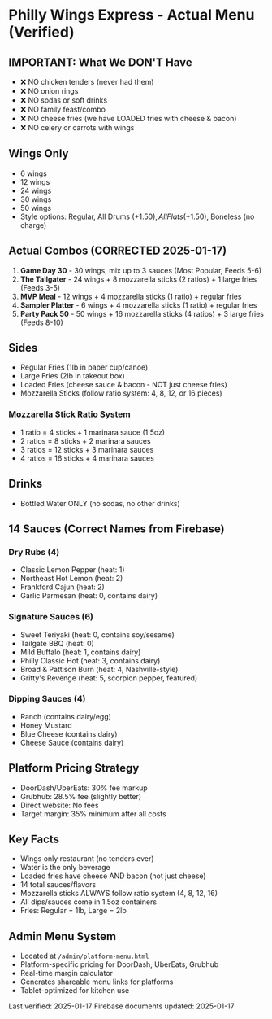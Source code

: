 # Philly Wings Express - Actual Menu (Verified)

## IMPORTANT: What We DON'T Have
- ❌ NO chicken tenders (never had them)
- ❌ NO onion rings
- ❌ NO sodas or soft drinks
- ❌ NO family feast/combo
- ❌ NO cheese fries (we have LOADED fries with cheese & bacon)
- ❌ NO celery or carrots with wings

## Wings Only
- 6 wings
- 12 wings
- 24 wings
- 30 wings
- 50 wings
- Style options: Regular, All Drums (+$1.50), All Flats (+$1.50), Boneless (no charge)

## Actual Combos (CORRECTED 2025-01-17)
1. **Game Day 30** - 30 wings, mix up to 3 sauces (Most Popular, Feeds 5-6)
2. **The Tailgater** - 24 wings + 8 mozzarella sticks (2 ratios) + 1 large fries (Feeds 3-5)
3. **MVP Meal** - 12 wings + 4 mozzarella sticks (1 ratio) + regular fries
4. **Sampler Platter** - 6 wings + 4 mozzarella sticks (1 ratio) + regular fries
5. **Party Pack 50** - 50 wings + 16 mozzarella sticks (4 ratios) + 3 large fries (Feeds 8-10)

## Sides
- Regular Fries (1lb in paper cup/canoe)
- Large Fries (2lb in takeout box)
- Loaded Fries (cheese sauce & bacon - NOT just cheese fries)
- Mozzarella Sticks (follow ratio system: 4, 8, 12, or 16 pieces)

### Mozzarella Stick Ratio System
- 1 ratio = 4 sticks + 1 marinara sauce (1.5oz)
- 2 ratios = 8 sticks + 2 marinara sauces
- 3 ratios = 12 sticks + 3 marinara sauces
- 4 ratios = 16 sticks + 4 marinara sauces

## Drinks
- Bottled Water ONLY (no sodas, no other drinks)

## 14 Sauces (Correct Names from Firebase)

### Dry Rubs (4)
- Classic Lemon Pepper (heat: 1)
- Northeast Hot Lemon (heat: 2)
- Frankford Cajun (heat: 2)
- Garlic Parmesan (heat: 0, contains dairy)

### Signature Sauces (6)
- Sweet Teriyaki (heat: 0, contains soy/sesame)
- Tailgate BBQ (heat: 0)
- Mild Buffalo (heat: 1, contains dairy)
- Philly Classic Hot (heat: 3, contains dairy)
- Broad & Pattison Burn (heat: 4, Nashville-style)
- Gritty's Revenge (heat: 5, scorpion pepper, featured)

### Dipping Sauces (4)
- Ranch (contains dairy/egg)
- Honey Mustard
- Blue Cheese (contains dairy)
- Cheese Sauce (contains dairy)

## Platform Pricing Strategy
- DoorDash/UberEats: 30% fee markup
- Grubhub: 28.5% fee (slightly better)
- Direct website: No fees
- Target margin: 35% minimum after all costs

## Key Facts
- Wings only restaurant (no tenders ever)
- Water is the only beverage
- Loaded fries have cheese AND bacon (not just cheese)
- 14 total sauces/flavors
- Mozzarella sticks ALWAYS follow ratio system (4, 8, 12, 16)
- All dips/sauces come in 1.5oz containers
- Fries: Regular = 1lb, Large = 2lb

## Admin Menu System
- Located at `/admin/platform-menu.html`
- Platform-specific pricing for DoorDash, UberEats, Grubhub
- Real-time margin calculator
- Generates shareable menu links for platforms
- Tablet-optimized for kitchen use

Last verified: 2025-01-17
Firebase documents updated: 2025-01-17